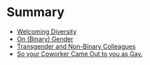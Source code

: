 # Summary

* [Welcoming Diversity](README.md)
* [On (Binary) Gender](on_binary_gender.md)
* [Transgender and Non-Binary Colleagues](transgender_and_non-binary_colleagues.md)
* [So your Coworker Came Out to you as Gay.](so_your_coworker_came_out_to_you_as_gay.md)

